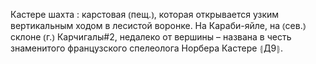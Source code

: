 ---
---

Кастере шахта
: карстовая ⦅пещ.⦆, которая открывается узким вертикальным ходом в лесистой воронке. На Караби-яйле, на ⦅сев.⦆ склоне ⦅г.⦆ Карчигалы#2, недалеко от вершины – названа в честь знаменитого французского спелеолога Норбера Кастере ⦃Д9⦄.
